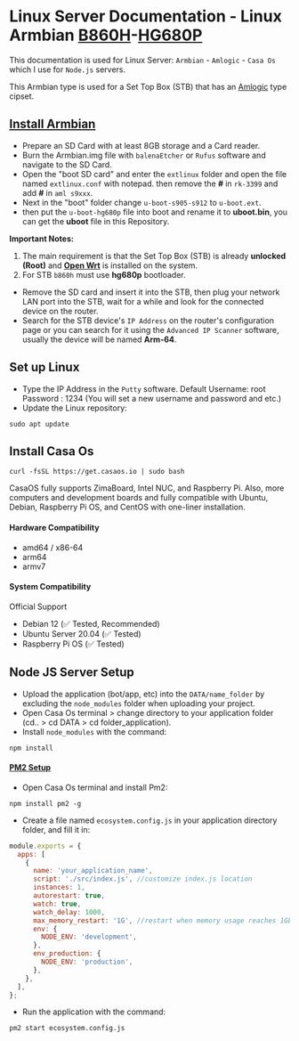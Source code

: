 
# Linux Server Documentation - Linux Armbian [B860H](https://github.com/topics/b860h)-[HG680P](https://github.com/topics/hg680p)

This documentation is used for Linux Server: `Armbian` - `Amlogic` - `Casa Os`
which I use for `Node.js` servers.

This Armbian type is used for a Set Top Box (STB) that has an [Amlogic](https://github.com/topics/amlogic) type cipset.

## [Install Armbian](https://www.mediafire.com/file/ic0kgvrr30tqlrh/Armbian_20.10.img.xz/file)

- Prepare an SD Card with at least 8GB storage and a Card reader.
- Burn the Armbian.img file with `balenaEtcher` or `Rufus` software and navigate to the SD Card.
- Open the "boot SD card" and enter the `extlinux` folder and open the file named `extlinux.conf` with notepad. then remove the **#** in `rk-3399` and add **#** in `aml s9xxx`.
- Next in the "boot" folder change `u-boot-s905-s912` to `u-boot.ext`.
- then put the `u-boot-hg680p` file into boot and rename it to **uboot.bin**, you can get the **uboot** file in this Repository.

**Important Notes:**
1. The main requirement is that the Set Top Box (STB) is already **unlocked (Root)** and **[Open Wrt](https://github.com/topics/openwrt)** is installed on the system.
2. For STB `b860h` must use **hg680p** bootloader.

- Remove the SD card and insert it into the STB, then plug your network LAN port into the STB, wait for a while and look for the connected device on the router.
- Search for the STB device's `IP Address` on the router's configuration page or you can search for it using the `Advanced IP Scanner` software, usually the device will be named **Arm-64**.

## Set up Linux

- Type the IP Address in the `Putty` software.
Default Username: root
Password : 1234
(You will set a new username and password and etc.)
- Update the Linux repository:
```
sudo apt update
```

## Install Casa Os
```
curl -fsSL https://get.casaos.io | sudo bash
```
CasaOS fully supports ZimaBoard, Intel NUC, and Raspberry Pi. Also, more computers and development boards and fully compatible with Ubuntu, Debian, Raspberry Pi OS, and CentOS with one-liner installation.

#### Hardware Compatibility
- amd64 / x86-64
- arm64
- armv7
#### System Compatibility
Official Support

- Debian 12 (✅ Tested, Recommended)
- Ubuntu Server 20.04 (✅ Tested)
- Raspberry Pi OS (✅ Tested)
 

## Node JS Server Setup

- Upload the application (bot/app, etc) into the `DATA/name_folder` by excluding the `node_modules` folder when uploading your project.
- Open Casa Os terminal > change directory to your application folder (cd.. > cd DATA > cd folder_application).
- Install `node_modules` with the command:
```
npm install
```

#### [PM2 Setup](https://pm2.keymetrics.io/)
- Open Casa Os terminal and install Pm2:
```
npm install pm2 -g
```
- Create a file named `ecosystem.config.js` in your application directory folder, and fill it in:
```js
module.exports = {
  apps: [
    {
      name: 'your_application_name',
      script: './src/index.js', //customize index.js location
      instances: 1,
      autorestart: true,
      watch: true,
      watch_delay: 1000,
      max_memory_restart: '1G', //restart when memory usage reaches 1GB
      env: {
        NODE_ENV: 'development',
      },
      env_production: {
        NODE_ENV: 'production',
      },
    },
  ],
};


```
- Run the application with the command:
```
pm2 start ecosystem.config.js
```
